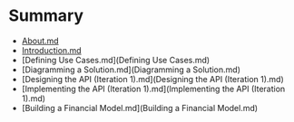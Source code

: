 # Summary

* [About.md](About.md)
* [Introduction.md](Introduction.md)
* [Defining Use Cases.md](Defining Use Cases.md)
* [Diagramming a Solution.md](Diagramming a Solution.md)
* [Designing the API (Iteration 1).md](Designing the API (Iteration 1).md)
* [Implementing the API (Iteration 1).md](Implementing the API (Iteration 1).md)
* [Building a Financial Model.md](Building a Financial Model.md)

